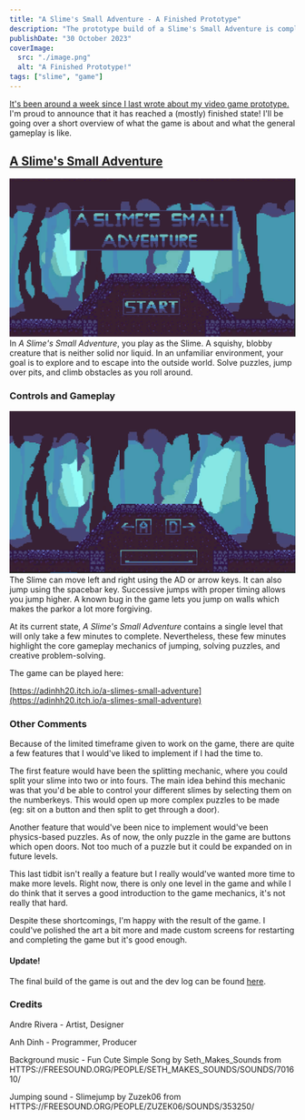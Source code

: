 ```yaml
---
title: "A Slime's Small Adventure - A Finished Prototype"
description: "The prototype build of a Slime's Small Adventure is complete!"
publishDate: "30 October 2023"
coverImage:
  src: "./image.png"
  alt: "A Finished Prototype!"
tags: ["slime", "game"]
---
```

[It's been around a week since I last wrote about my video game prototype.](../devlog-1) I'm proud to announce that it has reached a (mostly) finished state! I'll be going over a short overview of what the game is about and what the general gameplay is like.
## [A Slime's Small Adventure](https://adinhh20.itch.io/a-slimes-small-adventure)
![Alt text](image.png)
In *A Slime's Small Adventure*, you play as the Slime. A squishy, blobby creature that is neither solid nor liquid. In an unfamiliar environment, your goal is to explore and to escape into the outside world. Solve puzzles, jump over pits, and climb obstacles as you roll around.

### Controls and Gameplay
![Alt text](image-1.png)
The Slime can move left and right using the AD or arrow keys. It can also jump using the spacebar key. Successive jumps with proper timing allows you jump higher. A known bug in the game lets you jump on walls which makes the parkor a lot more forgiving.

At its current state, *A Slime's Small Adventure* contains a single level that will only take a few minutes to complete. Nevertheless, these few minutes highlight the core gameplay mechanics of jumping, solving puzzles, and creative problem-solving.

The game can be played here:

[https://adinhh20.itch.io/a-slimes-small-adventure](https://adinhh20.itch.io/a-slimes-small-adventure)

### Other Comments
Because of the limited timeframe given to work on the game, there are quite a few features that I would've liked to implement if I had the time to. 

The first feature would have been the splitting mechanic, where you could split your slime into two or into fours. The main idea behind this mechanic was that you'd be able to control your different slimes by selecting them on the numberkeys. This would open up more complex puzzles to be made (eg: sit on a button and then split to get through a door).

Another feature that would've been nice to implement would've been physics-based puzzles. As of now, the only puzzle in the game are buttons which open doors. Not too much of a puzzle but it could be expanded on in future levels.

This last tidbit isn't really a feature but I really would've wanted more time to make more levels. Right now, there is only one level in the game and while I do think that it serves a good introduction to the game mechanics, it's not really that hard.

Despite these shortcomings, I'm happy with the result of the game. I could've polished the art a bit more and made custom screens for restarting and completing the game but it's good enough.

#### Update!
The final build of the game is out and the dev log can be found [here](../devlog-3).

### Credits
Andre Rivera - Artist, Designer

Anh Dinh - Programmer, Producer

Background music - Fun Cute Simple Song by Seth_Makes_Sounds from HTTPS://FREESOUND.ORG/PEOPLE/SETH_MAKES_SOUNDS/SOUNDS/701610/

Jumping sound - Slimejump by Zuzek06 from HTTPS://FREESOUND.ORG/PEOPLE/ZUZEK06/SOUNDS/353250/
